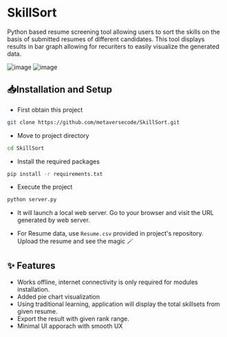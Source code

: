# SkillSort
Python based resume screening tool allowing users to sort the skills on the basis of submitted resumes of different candidates. This tool displays results in bar graph allowing for recuriters to easily visualize the generated data.

![image](https://github.com/user-attachments/assets/34a4f400-f351-4f3d-b541-a51befc29d29)
![image](https://github.com/user-attachments/assets/df13910d-3e2c-4de5-bccf-8f33898b9de9)



## 📥Installation and Setup
- First obtain this project
```bash
git clone https://github.com/metaversecode/SkillSort.git
```

- Move to project directory
```bash
cd SkillSort
```

- Install the required packages
```bash
pip install -r requirements.txt
```

- Execute the project
```python
python server.py
```

- It will launch a local web server. Go to your browser and visit the URL generated by web server.
  
- For Resume data, use `Resume.csv` provided in project's repository. Upload the resume and see the magic 🪄

## ✨ Features
- Works offline, internet connectivity is only required for modules installation.
- Added pie chart visualization
- Using traditional learning, application will display the total skillsets from given resume.
- Export the result with given rank range.
- Minimal UI apporach with smooth UX


